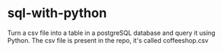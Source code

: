 # sql-with-python

Turn a csv file into a table in a postgreSQL database and query it using Python.
The csv file is present in the repo, it's called coffeeshop.csv
